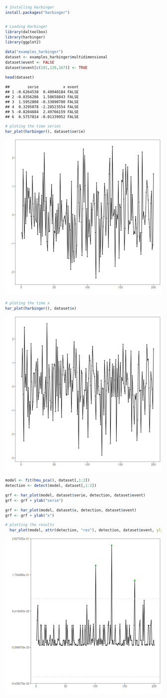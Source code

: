 
``` r
# Installing Harbinger
install.packages("harbinger")
```

```

```


``` r
# Loading Harbinger
library(daltoolbox)
library(harbinger) 
library(ggplot2)
```


``` r
data("examples_harbinger")
dataset <- examples_harbinger$multidimensional
dataset$event <- FALSE
dataset$event[c(101,128,167)] <- TRUE
```


``` r
head(dataset)
```

```
##        serie           x event
## 1 -0.6264538  0.40940184 FALSE
## 2 -0.8356286  1.58658843 FALSE
## 3  1.5952808 -0.33090780 FALSE
## 4  0.3295078 -2.28523554 FALSE
## 5 -0.8204684  2.49766159 FALSE
## 6  0.5757814 -0.01339952 FALSE
```


``` r
# ploting the time series
har_plot(harbinger(), dataset$serie)
```

![plot of chunk unnamed-chunk-5](fig/hmu_pca/unnamed-chunk-5-1.png)


``` r
# ploting the time x
har_plot(harbinger(), dataset$x)
```

![plot of chunk unnamed-chunk-6](fig/hmu_pca/unnamed-chunk-6-1.png)


``` r
model <- fit(hmu_pca(), dataset[,1:2])
detection <- detect(model, dataset[,1:2])
```


``` r
grf <- har_plot(model, dataset$serie, detection, dataset$event)
grf <- grf + ylab("serie")
```


``` r
grf <- har_plot(model, dataset$x, detection, dataset$event)
grf <- grf + ylab("x")
```


``` r
# plotting the results
  har_plot(model, attr(detection, "res"), detection, dataset$event, yline = attr(detection, "threshold"))
```

![plot of chunk unnamed-chunk-10](fig/hmu_pca/unnamed-chunk-10-1.png)
